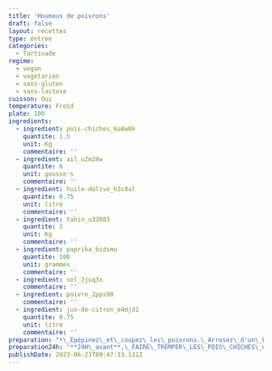 ```yaml
---
title: 'Houmous de poivrons'
draft: false
layout: recettes
type: entree
categories:
  - Tartinade
regime:
  - vegan
  - vegetarien
  - sans-gluten
  - sans-lactose
cuisson: Oui
temperature: Froid
plate: 100
ingredients:
  - ingredient: pois-chiches_6a8w8k
    quantite: 1.5
    unit: Kg
    commentaire: ''
  - ingredient: ail_u2m28w
    quantite: 6
    unit: gousse·s
    commentaire: ''
  - ingredient: huile-dolive_h3c8al
    quantite: 0.75
    unit: litre
    commentaire: ''
  - ingredient: tahin_u33083
    quantite: 2
    unit: Kg
    commentaire: ''
  - ingredient: paprika_bidsmu
    quantite: 100
    unit: grammes
    commentaire: ''
  - ingredient: sel_2juq3x
    commentaire: ''
  - ingredient: poivre_2pps90
    commentaire: ''
  - ingredient: jus-de-citron_e4mjd1
    quantite: 0.75
    unit: litre
    commentaire: ''
preparation: "•\_Épépinez\_et\_coupez\_les\_poivrons.\_Arrosez\_d'un\_bon\_filet\_d’huile\_d’olive.\_Faire cuire\_au\_four\_à\_200°\_pendant\_45\_mn\_en\_les\_retournant\_deux\_ou\_trois\_fois pendant\_la\_cuisson.\n•\_Après\_cuisson,\_les\_faire\_refroidir\_(dans\_un\_sac\_plastique,\_c'est\_plus\_facile pour\_enlever\_la\_peau)\_et\_enlever\_la\_peau.\n•\_Égoutter\_les\_pois\_chiches\_et\_les\_mixer\_avec\_le\_tahine\_le\_jus\_de\_citron\_et\_de l'ail.\n•\_Rajouter\_les\_poivrons,\_l'huile\_d'olive,\_le\_paprika,\_le\_sel,\_le\_poivre\_et\_finir\_de mixer.\n•\_Au\_dressage,\_saupoudrer\_de\_graines\_de\_sésame."
preparation24h: "**24H\_avant**,\_FAIRE\_TREMPER\_LES\_POIS\_CHICHES\_dans\_3\_fois\_leur\_volume d'eau\_et\_changer\_l'eau\_le\_matin\_pour\_éviter\_que\_ça\_fermente. \n\n**Obligatoirement\_1\_J\_avant**"
publishDate: 2023-06-21T09:47:13.131Z
---
```

